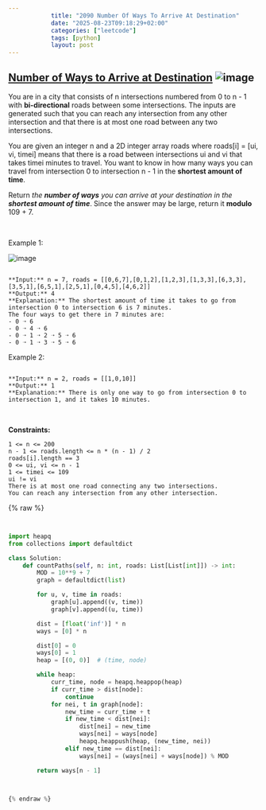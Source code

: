 ```yaml
---
            title: "2090 Number Of Ways To Arrive At Destination"
            date: "2025-08-23T09:18:29+02:00"
            categories: ["leetcode"]
            tags: [python]
            layout: post
---
```

            
## [Number of Ways to Arrive at Destination](https://leetcode.com/problems/number-of-ways-to-arrive-at-destination) ![image](https://img.shields.io/badge/Difficulty-Medium-orange)

You are in a city that consists of n intersections numbered from 0 to n - 1 with **bi-directional** roads between some intersections. The inputs are generated such that you can reach any intersection from any other intersection and that there is at most one road between any two intersections.

You are given an integer n and a 2D integer array roads where roads[i] = [ui, vi, timei] means that there is a road between intersections ui and vi that takes timei minutes to travel. You want to know in how many ways you can travel from intersection 0 to intersection n - 1 in the **shortest amount of time**.

Return *the **number of ways** you can arrive at your destination in the **shortest amount of time***. Since the answer may be large, return it **modulo** 109 + 7.

 

Example 1:

![image](https://assets.leetcode.com/uploads/2025/02/14/1976_corrected.png)
```

**Input:** n = 7, roads = [[0,6,7],[0,1,2],[1,2,3],[1,3,3],[6,3,3],[3,5,1],[6,5,1],[2,5,1],[0,4,5],[4,6,2]]
**Output:** 4
**Explanation:** The shortest amount of time it takes to go from intersection 0 to intersection 6 is 7 minutes.
The four ways to get there in 7 minutes are:
- 0 ➝ 6
- 0 ➝ 4 ➝ 6
- 0 ➝ 1 ➝ 2 ➝ 5 ➝ 6
- 0 ➝ 1 ➝ 3 ➝ 5 ➝ 6

```

Example 2:

```

**Input:** n = 2, roads = [[1,0,10]]
**Output:** 1
**Explanation:** There is only one way to go from intersection 0 to intersection 1, and it takes 10 minutes.

```

 

**Constraints:**

	1 <= n <= 200
	n - 1 <= roads.length <= n * (n - 1) / 2
	roads[i].length == 3
	0 <= ui, vi <= n - 1
	1 <= timei <= 109
	ui != vi
	There is at most one road connecting any two intersections.
	You can reach any intersection from any other intersection.

{% raw %}


```python


import heapq
from collections import defaultdict

class Solution:
    def countPaths(self, n: int, roads: List[List[int]]) -> int:
        MOD = 10**9 + 7
        graph = defaultdict(list)

        for u, v, time in roads:
            graph[u].append((v, time))
            graph[v].append((u, time))

        dist = [float('inf')] * n
        ways = [0] * n

        dist[0] = 0
        ways[0] = 1
        heap = [(0, 0)]  # (time, node)

        while heap:
            curr_time, node = heapq.heappop(heap)
            if curr_time > dist[node]:
                continue
            for nei, t in graph[node]:
                new_time = curr_time + t
                if new_time < dist[nei]:
                    dist[nei] = new_time
                    ways[nei] = ways[node]
                    heapq.heappush(heap, (new_time, nei))
                elif new_time == dist[nei]:
                    ways[nei] = (ways[nei] + ways[node]) % MOD

        return ways[n - 1]



{% endraw %}
```
